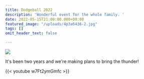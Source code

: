 ```yaml
---
title: Dodgeball 2022
description: 'Wonderful event for the whole family. '
date: 2022-05-15T21:00:00.000+00:00
featured_image: "/uploads/4p3a6436-2.jpg"
tags: []
omit_header_text: false

---
```

![](/uploads/4p3a6363-2.jpg)

It's been two years and we're making plans to bring the thunder!

{{< youtube w7Ft2ymGmfc >}}